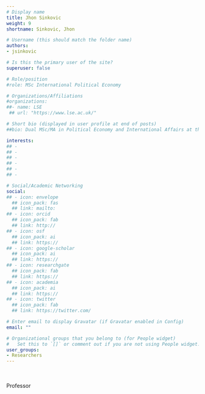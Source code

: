 ```yaml
---
# Display name
title: Jhon Sinkovic
weight: 9
shortname: Sinkovic, Jhon

# Username (this should match the folder name)
authors:
- jsinkovic

# Is this the primary user of the site?
superuser: false

# Role/position
#role: MSc International Political Economy

# Organizations/Affiliations
#organizations:
##- name: LSE
 ## url: "https://www.lse.ac.uk/"

# Short bio (displayed in user profile at end of posts)
##bio: Dual MSc/MA in Political Economy and International Affairs at the London School of Economics and Political Science (LSE), United Kingdom, and SciencesPo, France.

interests:
## -
## -
## -
## -
## -
## -

# Social/Academic Networking
social:
## - icon: envelope
  ## icon_pack: fas
  ## link: mailto:
## - icon: orcid
  ## icon_pack: fab
  ## link: http://
## - icon: osf
  ## icon_pack: ai
  ## link: https://
## - icon: google-scholar
  ## icon_pack: ai
  ## link: https://
## - icon: researchgate
  ## icon_pack: fab
  ## link: https://
## - icon: academia
  ## icon_pack: ai
  ## link: https://
## - icon: twitter
  ## icon_pack: fab
  ## link: https://twitter.com/

# Enter email to display Gravatar (if Gravatar enabled in Config)
email: ""

# Organizational groups that you belong to (for People widget)
#   Set this to `[]` or comment out if you are not using People widget.
user_groups:
- Researchers
---
```


\
\
Professor
